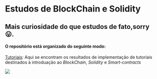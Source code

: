 # Estudos de BlockChain e Solidity
## Mais curiosidade do que estudos de fato,sorry😛.

#### O repositório está organizado do seguinte modo:

[Tutoriais](https://github.com/Pereira-Araujo/Estudos/tree/main/Solidity_learning/Tutoriais): Aqui se encontram os resultados de implementação de tutoriais destinados à introduação ao *BlockChain*, *Solidity* e *Smart-contracts*

![](https://fiverr-res.cloudinary.com/images/q_auto,f_auto/gigs/130820392/original/7869f46b2ea0e00fd31de9e0bde9cd6117980c60/make-etheruem-smart-contracts-using-solidity-for-your-needs.png)
